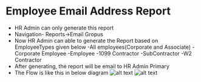 Employee Email Address Report
===========
- HR Admin can only generate this report
- Navigation- Reports->Email Gropus
- Now HR Admin can able to generate the Report based on EmployeeTypes given below
  -All employees(Corporate and Associate)
  -Corporate Employee
  -Employee
  -1099 Contractor
  -SubContractor
  -W2 Contractor
- After generating, the report will be email to HR Admin Primary 
- The Flow is like this in below diagram
![alt text](../../images/reports/emailreport.png "Email Addresses")
![alt text](../../images/reports/emailreport2.png "Email Addresses")


